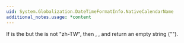 ```yaml
---
uid: System.Globalization.DateTimeFormatInfo.NativeCalendarName
additional_notes.usage: *content
---
```


<p>If <xref href="System.Globalization.DateTimeFormatInfo.Calendar"></xref> is the <xref href="System.Globalization.TaiwanCalendar"></xref> but the <xref href="System.Threading.Thread.CurrentCulture"></xref> is not "zh-TW", then <xref href="System.Globalization.DateTimeFormatInfo.NativeCalendarName"></xref>, <xref href="System.Globalization.DateTimeFormatInfo.GetEraName(System.Int32)"></xref>, and <xref href="System.Globalization.DateTimeFormatInfo.GetAbbreviatedEraName(System.Int32)"></xref> return an empty string ("").</p>


